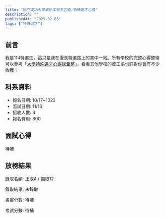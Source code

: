 ```yaml
---
title: "國立成功大學資訊工程系乙組-特殊選才心得"
description: ""
publishedAt: "2025-02-06"
tags: ["特殊選才"]
---
```


## 前言

我是114特選生，這只是我在漫長特選路上的其中一站。所有學校的完整心得整理可以參考「[大學特殊選才心得總彙整](/blogs/special)」，看看其他學校的資工系也許對你會有不少收穫！

## 科系資料

- 報名日期: 10/17~1023
- 面試日期: 11/16
- 招收人數: 4
- 報名費用: 800

## 面試心得

待補

## 放榜結果

錄取名額: 正取4 / 備取12

錄取結果: 未錄取

書審分數: 待補

考試分數: 待補

